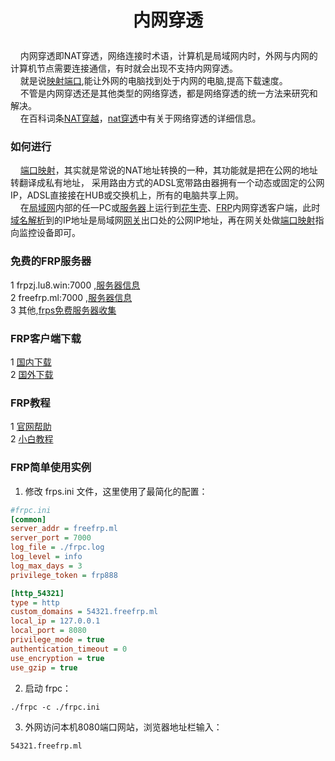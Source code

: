# <p align="center">内网穿透</p> #
&nbsp;&nbsp;&nbsp;&nbsp;内网穿透即NAT穿透，网络连接时术语，计算机是局域网内时，外网与内网的计算机节点需要连接通信，有时就会出现不支持内网穿透。<br>
&nbsp;&nbsp;&nbsp;&nbsp;就是说[映射端口](https://baike.baidu.com/item/%E6%98%A0%E5%B0%84%E7%AB%AF%E5%8F%A3),能让外网的电脑找到处于内网的电脑,提高下载速度。<br>
&nbsp;&nbsp;&nbsp;&nbsp;不管是内网穿透还是其他类型的网络穿透，都是网络穿透的统一方法来研究和解决。<br>
&nbsp;&nbsp;&nbsp;&nbsp;在百科词条[NAT穿越](https://baike.baidu.com/item/NAT%E7%A9%BF%E8%B6%8A)，[nat穿透](https://baike.baidu.com/item/nat%E7%A9%BF%E9%80%8F)中有关于网络穿透的详细信息。
### 如何进行
&nbsp;&nbsp;&nbsp;&nbsp;[端口映射](https://baike.baidu.com/item/%E7%AB%AF%E5%8F%A3%E6%98%A0%E5%B0%84)，其实就是常说的NAT地址转换的一种，其功能就是把在公网的地址转翻译成私有地址， 采用路由方式的ADSL宽带路由器拥有一个动态或固定的公网IP，ADSL直接接在HUB或交换机上，所有的电脑共享上网。<br>
&nbsp;&nbsp;&nbsp;&nbsp;在[局域网](https://baike.baidu.com/item/%E5%B1%80%E5%9F%9F%E7%BD%91)内部的任一PC或[服务器](https://baike.baidu.com/item/%E6%9C%8D%E5%8A%A1%E5%99%A8)上运行到[花生壳](https://hsk.oray.com/)、[FRP](https://github.com/fatedier/frp)内网穿透客户端，此时[域名解析](https://baike.baidu.com/item/%E5%9F%9F%E5%90%8D%E8%A7%A3%E6%9E%90)到的IP地址是局域网[网关](https://baike.baidu.com/item/%E7%BD%91%E5%85%B3)出口处的公网IP地址，再在网关处做[端口映射](https://baike.baidu.com/item/%E7%AB%AF%E5%8F%A3%E6%98%A0%E5%B0%84)指向监控设备即可。
### 免费的FRP服务器
1 frpzj.lu8.win:7000 ,[服务器信息](https://diannaobos.com/frp/)<br>
2 freefrp.ml:7000 ,[服务器信息](http://freenat.win/)<br>
3 其他,[frps免费服务器收集](https://diannaobos.com/post/475.html)
### FRP客户端下载
1 [国内下载](http://diannaobos.iok.la:81/frp/)<br>
2 [国外下载](https://github.com/fatedier/frp/releases)
### FRP教程
1 [官网帮助](https://github.com/fatedier/frp/blob/master/README_zh.md#%E9%80%9A%E8%BF%87%E8%87%AA%E5%AE%9A%E4%B9%89%E5%9F%9F%E5%90%8D%E8%AE%BF%E9%97%AE%E9%83%A8%E7%BD%B2%E4%BA%8E%E5%86%85%E7%BD%91%E7%9A%84-web-%E6%9C%8D%E5%8A%A1)<br>
2 [小白教程](https://diannaobos.com/post/470.html)
### FRP简单使用实例
1. 修改 frps.ini 文件，这里使用了最简化的配置：
```ini
#frpc.ini
[common]
server_addr = freefrp.ml
server_port = 7000
log_file = ./frpc.log
log_level = info
log_max_days = 3
privilege_token = frp888

[http_54321] 
type = http 
custom_domains = 54321.freefrp.ml
local_ip = 127.0.0.1
local_port = 8080
privilege_mode = true 
authentication_timeout = 0 
use_encryption = true 
use_gzip = true 
```
2. 启动 frpc：

  `./frpc -c ./frpc.ini`
  
3. 外网访问本机8080端口网站，浏览器地址栏输入：

  `54321.freefrp.ml`





